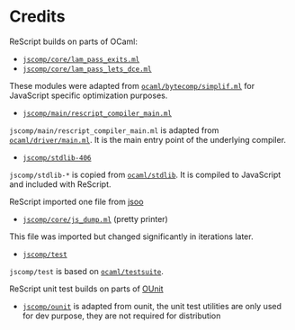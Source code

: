 # Credits

ReScript builds on parts of OCaml:

* [`jscomp/core/lam_pass_exits.ml`](jscomp/core/lam_pass_exits.ml)
* [`jscomp/core/lam_pass_lets_dce.ml`](jscomp/core/lam_pass_lets_dce.ml)

These modules were adapted from [`ocaml/bytecomp/simplif.ml`](ocaml/bytecomp/simplif.ml) for
JavaScript specific optimization purposes.

* [`jscomp/main/rescript_compiler_main.ml`](jscomp/main/rescript_compiler_main.ml)

`jscomp/main/rescript_compiler_main.ml` is adapted from [`ocaml/driver/main.ml`](ocaml/driver/main.ml). It is the main entry
point of the underlying compiler.

*  [`jscomp/stdlib-406`](jscomp/stdlib-406)

`jscomp/stdlib-*` is copied from [`ocaml/stdlib`](ocaml/stdlib). It is compiled to JavaScript and included with ReScript.

ReScript imported one file from [jsoo](https://github.com/ocsigen/js_of_ocaml)

* [`jscomp/core/js_dump.ml`](jscomp/core/js_dump.ml) (pretty printer)

This file was imported but changed significantly in iterations later.

* [`jscomp/test`](jscomp/test)

`jscomp/test` is based on [`ocaml/testsuite`](ocaml/testsuite).

ReScript unit test builds on parts of [OUnit](http://ounit.forge.ocamlcore.org/)

* [`jscomp/ounit`](jscomp/ounit) is adapted from ounit, the unit test
  utilities are only used for dev purpose, they are not required for distribution
